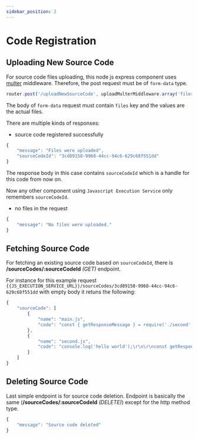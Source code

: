```yaml
---
sidebar_position: 2
---
```


# Code Registration

## Uploading New Source Code

For source code files uploading, this node js express component uses [multer](https://www.npmjs.com/package/multer) middleware. Therefore, the post request must be of `form-data` type.

```js
router.post('/uploadNewSourceCode', uploadMulterMiddleware.array('files'), uploadNewSourceCode);
```

The body of `form-data` request must contain `files` key and the values are the actual files.

There are multiple kinds of responses:

- source code registered successfully

```js title="201 - created"
{
    "message": "Files were uploaded",
    "sourceCodeId": "3cd89158-9968-44cc-94c6-629c68f551dd"
}
```

The response body in this case contains `sourceCodeId` which is a handle for this code from now on.

Now any other component using `Javascript Execution Service` only remembers `sourceCodeId`.

- no files in the request

```js title="400 - bad request"
{
    "message": "No files were uploaded."
}
```

## Fetching Source Code

For fetching an existing source code based on `sourceCodeId`, there is **/sourceCodes/:sourceCodeId** *(GET)* endpoint.

For instance for this example request `{{JS_EXECUTION_SERVICE_URL}}/sourceCodes/3cd89158-9968-44cc-94c6-629c68f551dd` with empty body it retuns the following:

```js title="response for source code fethching"
{
    "sourceCode": [
        {
            "name": "main.js",
            "code": "const { getResponseMessage } = require('./second');\r\n\r\nconst helloWorld = (name) => {\r\n    return getResponseMessage() + name;\r\n}\r\n\r\nmodule.exports = helloWorld;"
        },
        {
            "name": "second.js",
            "code": "console.log('hello world');\r\n\r\nconst getResponseMessage = () => {\r\n    return 'hello world';\r\n}\r\n\r\nmodule.exports = {\r\n    getResponseMessage\r\n}"
        }
    ]
}
```

## Deleting Source Code

Last simple endpoint is for source code deletion. Endpoint is basically the same (**/sourceCodes/:sourceCodeId** *(DELETE)*) except for the http method type.

```js title="response - 200 ok"
{
    "message": "Source code deleted"
}
```